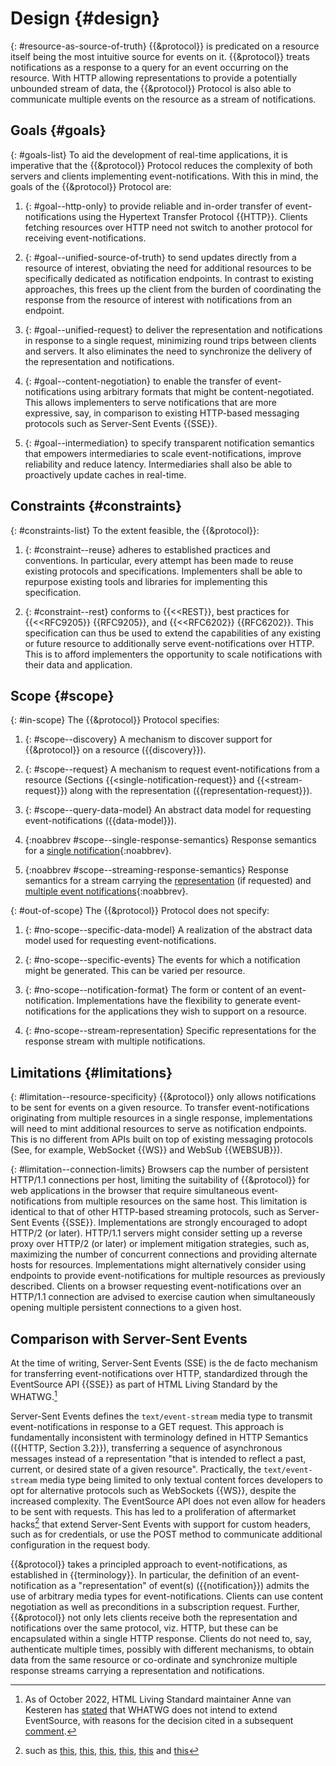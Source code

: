 # Design {#design}

{: #resource-as-source-of-truth}
{{&protocol}} is predicated on a resource itself being the most intuitive source for events on it. {{&protocol}} treats notifications as a response to a query for an event occurring on the resource. With HTTP allowing representations to provide a potentially unbounded stream of data, the {{&protocol}} Protocol is also able to communicate multiple events on the resource as a stream of notifications.

## Goals {#goals}

{: #goals-list}
To aid the development of real-time applications, it is imperative that the {{&protocol}} Protocol reduces the complexity of both servers and clients implementing event-notifications. With this in mind, the goals of the {{&protocol}} Protocol are:

1. {: #goal--http-only}
to provide reliable and in-order transfer of event-notifications using the Hypertext Transfer Protocol {{HTTP}}. Clients fetching resources over HTTP need not switch to another protocol for receiving event-notifications.

1. {: #goal--unified-source-of-truth}
to send updates directly from a resource of interest, obviating the need for additional resources to be specifically dedicated as notification endpoints. In contrast to existing approaches, this frees up the client from the burden of coordinating the response from the resource of interest with notifications from an endpoint.

1. {: #goal--unified-request}
to deliver the representation and notifications in response to a single request, minimizing round trips between clients and servers. It also eliminates the need to synchronize the delivery of the representation and notifications.

1. {: #goal--content-negotiation}
to enable the transfer of event-notifications using arbitrary formats that might be content-negotiated. This allows implementers to serve notifications that are more expressive, say, in comparison to existing HTTP-based messaging protocols such as Server-Sent Events {{SSE}}.

1. {: #goal--intermediation}
to specify transparent notification semantics that empowers intermediaries to scale event-notifications, improve reliability and reduce latency. Intermediaries shall also be able to proactively update caches in real-time.

## Constraints {#constraints}

{: #constraints-list}
To the extent feasible, the {{&protocol}}:

1. {: #constraint--reuse}
adheres to established practices and conventions. In particular, every attempt has been made to reuse existing protocols and specifications. Implementers shall be able to repurpose existing tools and libraries for implementing this specification.

1. {: #constraint--rest}
conforms to {{<<REST}}, best practices for {{<<RFC9205}} {{RFC9205}}, and {{<<RFC6202}} {{RFC6202}}. This specification can thus be used to extend the capabilities of any existing or future resource to additionally serve event-notifications over HTTP. This is to afford implementers the opportunity to scale notifications with their data and application.
<!--
  See my original comment on the solid/specification Gitter channel on 24 April 2020
  https://matrix.to/#/!PlIOdBsCTDRSCxsTGA:gitter.im/$VgCcuq2HbpLKJvxIw4witAUOsqcdhC98glgzqVI1WOY
-->

## Scope {#scope}

{: #in-scope}
The {{&protocol}} Protocol specifies:

1. {: #scope--discovery}
A mechanism to discover support for {{&protocol}} on a resource ({{discovery}}).

1. {: #scope--request}
A mechanism to request event-notifications from a resource (Sections {{<single-notification-request}} and {{<stream-request}}) along with the representation ({{representation-request}}).

1. {: #scope--query-data-model}
An abstract data model for requesting event-notifications ({{data-model}}).

1. {:noabbrev #scope--single-response-semantics}
Response semantics for a [single notification](#single-notification-response){:noabbrev}.

1. {:noabbrev #scope--streaming-response-semantics}
Response semantics for a stream carrying the [representation](#representation-response) (if requested) and [multiple event notifications](#stream-response){:noabbrev}.


{: #out-of-scope}
The {{&protocol}} Protocol does not specify:

1. {: #no-scope--specific-data-model}
A realization of the abstract data model used for requesting event-notifications.

1. {: #no-scope--specific-events}
The events for which a notification might be generated. This can be varied per resource.

1. {: #no-scope--notification-format}
The form or content of an event-notification. Implementations have the flexibility to generate event-notifications for the applications they wish to support on a resource.

1. {: #no-scope--stream-representation}
Specific representations for the response stream with multiple notifications.

## Limitations {#limitations}

{: #limitation--resource-specificity}
{{&protocol}} only allows notifications to be sent for events on a given resource. To transfer event-notifications originating from multiple resources in a single response, implementations will need to mint additional resources to serve as notification endpoints. This is no different from APIs built on top of existing messaging protocols (See, for example, WebSocket {{WS}} and WebSub {{WEBSUB}}).

{: #limitation--connection-limits}
Browsers cap the number of persistent HTTP/1.1 connections per host, limiting the suitability of {{&protocol}} for web applications in the browser that require simultaneous event-notifications from multiple resources on the same host. This limitation is identical to that of other HTTP-based streaming protocols, such as Server-Sent Events {{SSE}}. Implementations are strongly encouraged to adopt HTTP/2 (or later). HTTP/1.1 servers might consider setting up a reverse proxy over HTTP/2 (or later) or implement mitigation strategies, such as, maximizing the number of concurrent connections and providing alternate hosts for resources. Implementations might alternatively consider using endpoints to provide event-notifications for multiple resources as previously described. Clients on a browser requesting event-notifications over an HTTP/1.1 connection are advised to exercise caution when simultaneously opening multiple persistent connections to a given host.

## Comparison with Server-Sent Events

At the time of writing, Server-Sent Events (SSE) is the de facto mechanism for transferring event-notifications over HTTP, standardized through the EventSource API {{SSE}} as part of HTML Living Standard by the WHATWG.[^EventSource_Obsolecense]

[^EventSource_Obsolecense]: As of October 2022, HTML Living Standard maintainer Anne van Kesteren has [stated](https://github.com/whatwg/html/issues/8297#issuecomment-1291658863) that WHATWG does not intend to extend EventSource, with reasons for the decision cited in a subsequent [comment](https://github.com/whatwg/html/issues/8297#issuecomment-1291658863).

Server-Sent Events defines the `text/event-stream` media type to transmit event-notifications in response to a GET request. This approach is fundamentally inconsistent with terminology defined in HTTP Semantics ({{HTTP, Section 3.2}}), transferring a sequence of asynchronous messages instead of a representation "that is intended to reflect a past, current, or desired state of a given resource". Practically, the `text/event-stream` media type being limited to only textual content forces developers to opt for alternative protocols such as WebSockets {{WS}}, despite the increased complexity. The EventSource API does not even allow for headers to be sent with requests. This has led to a proliferation of aftermarket hacks[^hacks] that extend Server-Sent Events with support for custom headers, such as for credentials, or use the POST method to communicate additional configuration in the request body.

[^hacks]: such as [this](https://www.npmjs.com/package/event-source-plus), [this](https://www.npmjs.com/package/@microsoft/fetch-event-source), [this](https://www.npmjs.com/package/fetch-event-stream), [this](https://www.npmjs.com/package/extended-eventsource), [this](https://www.npmjs.com/package/ngx-sse-client) and [this](https://www.npmjs.com/package/sse.js)

{{&protocol}} takes a principled approach to event-notifications, as established in {{terminology}}. In particular, the definition of an event-notification as a "representation" of event(s) ({{notification}}) admits the use of arbitrary media types for event-notifications. Clients can use content negotiation as well as preconditions in a subscription request. Further, {{&protocol}} not only lets clients receive both the representation and notifications over the same protocol, viz. HTTP, but these can be encapsulated within a single HTTP response. Clients do not need to, say, authenticate multiple times, possibly with different mechanisms, to obtain data from the same resource or co-ordinate and synchronize multiple response streams carrying a representation and notifications.
